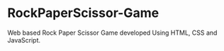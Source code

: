 # RockPaperScissor-Game
Web based Rock Paper Scissor Game developed Using HTML, CSS and JavaScript.
